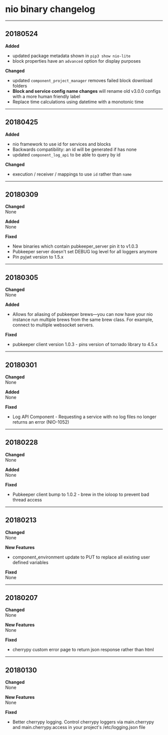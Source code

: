 # nio binary changelog


---
## 20180524

**Added**<br>
- updated package metadata shown in `pip3 show nio-lite`
- block properties have an `advanced` option for display purposes

**Changed**<br>
- updated `component_project_manager` removes failed block download folders
- **Block and service config name changes** will rename old v3.0.0 configs with a more human friendly label
- Replace time calculations using datetime with a monotonic time
---
## 20180425

**Added**<br>
- nio framework to use id for services and blocks
- Backwards compatibility: an id will be generated if has none
- updated `component_log_api` to be able to query by id

**Changed**<br>
- execution / receiver / mappings to use `id` rather than `name`

----
## 20180309

**Changed**<br>
None

**Added**<br>
None

**Fixed**<br>
 * New binaries which contain pubkeeper_server pin it to v1.0.3
 * Pubkeeper server doesn't set DEBUG log level for all loggers anymore
 * Pin pyjwt version to 1.5.x

----
## 20180305

**Changed**<br>
None

**Added**<br>
 * Allows for aliasing of pubkeeper brews—you can now have your nio instance run multiple brews from the same brew class. For example, connect to multiple websocket servers.

**Fixed**<br>
 * pubkeeper client version 1.0.3 - pins version of tornado library to 4.5.x

----
## 20180301

**Changed**<br>
None

**Added**<br>
None

**Fixed**<br>
 * Log API Component - Requesting a service with no log files no longer returns an error (NIO-1052)

----
## 20180228

**Changed**<br>
None

**Added**<br>
None

**Fixed**<br>
 * Pubkeeper client bump to 1.0.2 - brew in the ioloop to prevent bad thread access

----
## 20180213
**Changed**<br>
None

**New Features**<br>
 * component_environment update to PUT to replace all existing user defined variables

**Fixed**<br>
None

----
## 20180207

**Changed**<br>
None

**New Features**<br>
None

**Fixed**<br>
 * cherrypy custom error page to return json response rather than html

----
## 20180130

**Changed**<br>
None

**New Features**<br>
None

**Fixed**<br>
 * Better cherrypy logging. Control cherrypy loggers via main.cherrypy and main.cherrypy.access in your project's /etc/logging.json file
